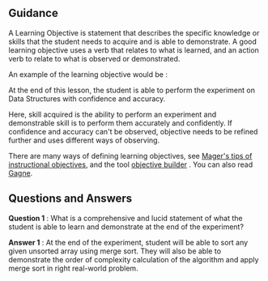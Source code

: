 ## Guidance

   A Learning Objective is statement that describes the specific
     knowledge or skills that the student needs to acquire and is able
     to demonstrate. A good learning objective uses a verb that
     relates to what is learned, and an action verb to relate to what
     is observed or demonstrated.

   An example of the learning objective would be :
    
   At the end of this lesson, the student is able to perform
     the experiment on Data Structures with confidence and
     accuracy.

   Here, skill acquired is the ability to perform an experiment and
     demonstrable skill is to perform them accurately and confidently.
     If confidence and accuracy can't be observed, objective needs to
     be refined further and uses different ways of observing.
     
   There are many ways of defining learning objectives, see [Mager's tips of instructional objectives](http://www2.gsu.edu/~mstmbs/CrsTools/Magerobj.html), 
    and the tool [objective builder](https://cdl.ucf.edu/teach/resources/objective-builder-tool)
     . You can also read [Gagne](http://psycnet.apa.org/record/1974-33131-000).

## Questions and Answers

   **Question 1** : What is a comprehensive and lucid
                  statement of what the student is able
                  to learn and demonstrate at the end of the
                  experiment?
    
   **Answer 1** : At the end of the experiment, student will be
        able to sort any given unsorted array using merge sort. They
        will also be able to demonstrate the order of complexity
        calculation of the algorithm and apply merge sort in right
        real-world problem.
